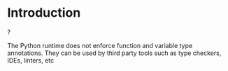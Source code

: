 # Introduction
?

The Python runtime does not enforce function and variable type annotations. They can be used by third party tools such as type checkers, 
IDEs, linters, etc
